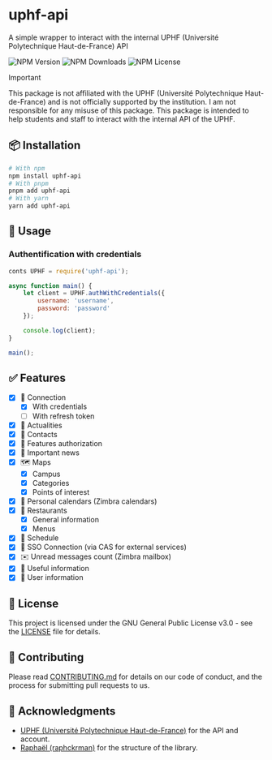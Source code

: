 # uphf-api

A simple wrapper to interact with the internal UPHF (Université Polytechnique Haut-de-France) API

![NPM Version](https://img.shields.io/npm/v/uphf-api)
![NPM Downloads](https://img.shields.io/npm/dy/uphf-api)
![NPM License](https://img.shields.io/npm/l/uphf-api)

> [!important]
> This package is not affiliated with the UPHF (Université Polytechnique Haut-de-France) and is not officially supported by the institution. I am not responsible for any misuse of this package. This package is intended to help students and staff to interact with the internal API of the UPHF.

## 📦 Installation

```bash
# With npm
npm install uphf-api
# With pnpm
pnpm add uphf-api
# With yarn
yarn add uphf-api
```

## 🔧 Usage

### Authentification with credentials

```javascript
conts UPHF = require('uphf-api');

async function main() {
    let client = UPHF.authWithCredentials({
        username: 'username',
        password: 'password'
    });

    console.log(client);
}

main();
```

## ✅ Features

- [x] 🔐 Connection
  - [x] With credentials
  - [ ] With refresh token

- [x] 📰 Actualities
- [x] 📒 Contacts
- [x] 🪪 Features authorization
- [x] 📯 Important news
- [x] 🗺️ Maps
  - [x] Campus
  - [x] Categories
  - [x] Points of interest
- [x] 📅 Personal calendars (Zimbra calendars)
- [x] 🍴 Restaurants
  - [x] General information
  - [x] Menus
- [x] 📅 Schedule
- [x] 🔑 SSO Connection (via CAS for external services)
- [x] ✉️ Unread messages count (Zimbra mailbox)
- [x] 🫴 Useful information
- [x] 👨 User information

## 📜 License

This project is licensed under the GNU General Public License v3.0 - see the [LICENSE](https://github.com/tom-theret/uphf-api/LICENSE) file for details.

## 📝 Contributing

Please read [CONTRIBUTING.md](https://github.com/tom-theret/uphf-api/CONTRIBUTING.md) for details on our code of conduct, and the process for submitting pull requests to us.

## 🙏 Acknowledgments

- [UPHF (Université Polytechnique Haut-de-France)](https://www.uphf.fr/) for the API and account.
- [Raphaël (raphckrman)](https://github.com/raphckrman) for the structure of the library.
